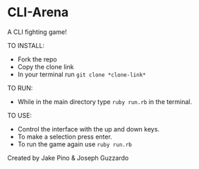 # CLI-Arena
A CLI fighting game!

TO INSTALL:
- Fork the repo
- Copy the clone link
- In your terminal run `git clone *clone-link*`

TO RUN:
- While in the main directory type `ruby run.rb` in the terminal.

TO USE:
- Control the interface with the up and down keys.
- To make a selection press enter.
- To run the game again use `ruby run.rb`



Created by Jake Pino & Joseph Guzzardo
